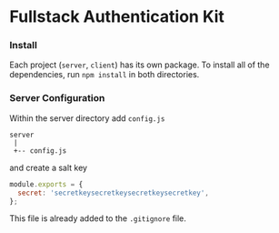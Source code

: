 # Fullstack Authentication Kit

### Install

Each project (`server`, `client`) has its own package. To install all of the dependencies, run `npm install` in both directories.

### Server Configuration

Within the server directory add `config.js`

```text
server
 |
 +-- config.js
```

and create a salt key

```javascript
module.exports = {
  secret: 'secretkeysecretkeysecretkeysecretkey',
};
```

This file is already added to the `.gitignore` file.

